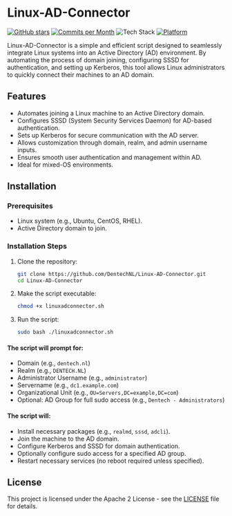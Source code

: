 # Linux-AD-Connector
[![GitHub stars](https://img.shields.io/github/stars/DentechNL/Linux-AD-Connector)]((https://github.com/DentechNL/Linux-AD-Connector)/stargazers) 
[![Commits per Month](https://img.shields.io/github/commit-activity/m/DentechNL/Linux-AD-Connector)](https://github.com/DentechNL/Linux-AD-Connector/commits/main) 
![Tech Stack](https://img.shields.io/badge/stack-Bash%20%7C%20Shell-brightgreen) 
[![Platform](https://img.shields.io/badge/platform-Linux-blue.svg)](https://shields.io/) 

Linux-AD-Connector is a simple and efficient script designed to seamlessly integrate Linux systems into an Active Directory (AD) environment. By automating the process of domain joining, configuring SSSD for authentication, and setting up Kerberos, this tool allows Linux administrators to quickly connect their machines to an AD domain.

## Features
- Automates joining a Linux machine to an Active Directory domain.
- Configures SSSD (System Security Services Daemon) for AD-based authentication.
- Sets up Kerberos for secure communication with the AD server.
- Allows customization through domain, realm, and admin username inputs.
- Ensures smooth user authentication and management within AD.
- Ideal for mixed-OS environments.

## Installation

### Prerequisites
- Linux system (e.g., Ubuntu, CentOS, RHEL).
- Active Directory domain to join.

### Installation Steps
1. Clone the repository:

   ```bash
   git clone https://github.com/DentechNL/Linux-AD-Connector.git
   cd Linux-AD-Connector
   ```

2. Make the script executable:

   ```bash
   chmod +x linuxadconnector.sh
   ```

3. Run the script:

   ```bash
   sudo bash ./linuxadconnector.sh
   ```

#### The script will prompt for:
- Domain (e.g., `dentech.nl`)
- Realm (e.g., `DENTECH.NL`)
- Administrator Username (e.g., `administrator`)
- Servername (e.g., `dc1.example.com`)
- Organizational Unit (e.g., `OU=Servers,DC=example,DC=com`)
- Optional: AD Group for full sudo access (e.g., `Dentech - Administrators`)

#### The script will:
- Install necessary packages (e.g., `realmd`, `sssd`, `adcli`).
- Join the machine to the AD domain.
- Configure Kerberos and SSSD for domain authentication.
- Optionally configure sudo access for a specified AD group.
- Restart necessary services (no reboot required unless specified).


## License
This project is licensed under the Apache 2 License - see the [LICENSE](LICENSE) file for details.
